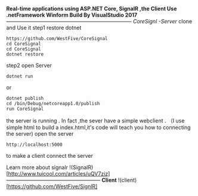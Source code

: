 **Real-time applications using ASP.NET Core, SignalR ,the Client Use .netFramework Winform Build By VisualStudio 2017**————————————————————————
*CoreSignl -Server*
clone and Use it 
step1 
restore dotnet 
```
https://github.com/WestFive/CoreSignal
cd CoreSignal
cd CoreSignal
dotnet restore
```
step2
open Server
```
dotnet run 
```
or
```
dotnet publish 
cd /bin/Debug/netcoreapp1.0/publish 
run CoreSignal
```
the server is running .
In fact ,the sever have a simple webclient .
（I use simple html to build a index.html,it's code will teach you how to connecting the server)
open the server 
```
http://localhost:5000
```
to make a client connect the server 

Learn  more about signalr
!(SignalR)[http://www.tuicool.com/articles/uQV7ziz]
——————————————————
**Client**
!(client)[https://github.com/WestFive/SignlR]

